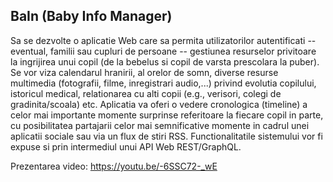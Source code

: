 ## BaIn (Baby Info Manager)

Sa se dezvolte o aplicatie Web care sa permita utilizatorilor autentificati -- eventual,
familii sau cupluri de persoane -- gestiunea resurselor privitoare la ingrijirea unui copil 
(de la bebelus si copil de varsta prescolara la puber). Se vor viza calendarul hranirii, al orelor de somn, 
diverse resurse multimedia (fotografii, filme, inregistrari audio,...) privind evolutia copilului, istoricul medical, 
relationarea cu alti copii (e.g., verisori, colegi de gradinita/scoala) etc. Aplicatia va oferi o vedere cronologica (timeline) 
a celor mai importante momente surprinse referitoare la fiecare copil in parte, cu posibilitatea partajarii celor mai semnificative 
momente in cadrul unei aplicatii sociale sau via un flux de stiri RSS. Functionalitatile sistemului vor fi expuse si prin 
intermediul unui API Web REST/GraphQL. 

Prezentarea video: https://youtu.be/-6SSC72-_wE

